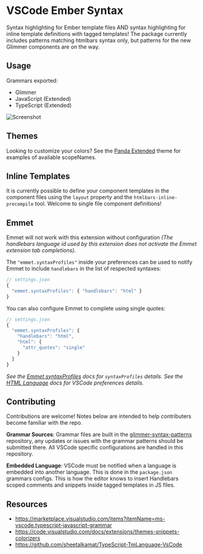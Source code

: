 # VSCode Ember Syntax
Syntax highlighting for Ember template files AND syntax highlighting for inline
template definitions with tagged templates! The package currently includes patterns
matching htmlbars syntax only, but patterns for the new Glimmer components are on
the way.

## Usage
Grammars exported:
- Glimmer
- JavaScript (Extended)
- TypeScript (Extended)

![Screenshot](https://raw.githubusercontent.com/healthsparq/vscode-ember-syntax/master/Example.png)

## Themes
Looking to customize your colors? See the
[Panda Extended](https://marketplace.visualstudio.com/items?itemName=dhedgecock.panda-extended)
theme for examples of available scopeNames.

## Inline Templates
It is currently possible to define your component templates in the component files
using the `layout` property and the `htmlbars-inline-precompile` tool. Welcome to
single file component definitions!

## Emmet
Emmet will not work with this extension without configuration _(The handlebars
language id used by this extension does not activate the Emmet extension tab
completions)_.

The `"emmet.syntaxProfiles"` inside your preferences can be used to notify Emmet to
include `handlebars` in the list of respected syntaxes:

```javascript
// settings.json
{
  "emmet.syntaxProfiles": { "handlebars": "html" }
}
```

You can also configure Emmet to complete using single quotes:
```javascript
// settings.json
{
  "emmet.syntaxProfiles": {
    "handlebars": "html",
    "html": {
      "attr_quotes": "single"
    }
  }
}
```

_See the [Emmet syntaxProfiles](https://docs.emmet.io/customization/syntax-profiles/)
docs for `syntaxProfiles` details. See the
[HTML Language](https://code.visualstudio.com/docs/languages/html#_emmet-snippets)
docs for VSCode preferences details._

## Contributing
Contributions are welcome! Notes below are intended to help contributers become
familiar with the repo.

**Grammar Sources**: Grammar files are built in the
[glimmer-syntax-patterns](https://github.com/healthsparq/glimmer-syntax-patterns)
repository, any updates or issues with the grammar patterns should be submitted
there. All VSCode specific configurations are handled in this repository.

**Embedded Language**: VSCode must be notified when a language is embedded into
another language. This is done in the `package.json` grammars configs. This is how
the editor knows to insert Handlebars scoped comments and snippets inside tagged
templates in JS files.

## Resources
- https://marketplace.visualstudio.com/items?itemName=ms-vscode.typescript-javascript-grammar
- https://code.visualstudio.com/docs/extensions/themes-snippets-colorizers
- https://github.com/sheetalkamat/TypeScript-TmLanguage-VsCode
